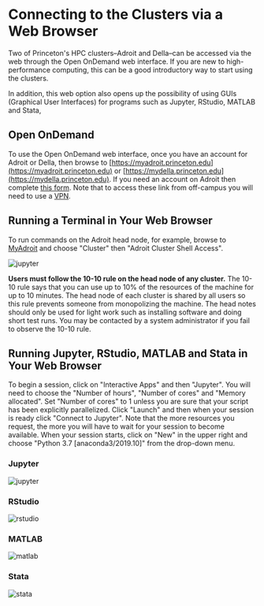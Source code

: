 # Connecting to the Clusters via a Web Browser

Two of Princeton's HPC clusters–Adroit and Della–can be accessed via the web through the Open OnDemand web interface. If you are new to high-performance computing, this can be a good introductory way to start using the clusters.

In addition, this web option also opens up the possibility of using GUIs (Graphical User Interfaces) for programs such as  Jupyter, RStudio, MATLAB and Stata,

## Open OnDemand

To use the Open OnDemand web interface, once you have an account for Adroit or Della, then browse
to [https://myadroit.princeton.edu](https://myadroit.princeton.edu) or
[https://mydella.princeton.edu](https://mydella.princeton.edu). If you need an account on Adroit then
complete [this form](https://forms.rc.princeton.edu/registration/?q=adroit). Note that to access these link from off-campus you will need to use a [VPN](https://princeton.service-now.com/snap?id=kb_article&sys_id=ce2a27064f9ca20018ddd48e5210c745).

## Running a Terminal in Your Web Browser

To run commands on the Adroit head node, for example, browse to [MyAdroit](https://myadroit.princeton.edu/) and choose "Cluster" then "Adroit Cluster Shell Access".

![jupyter](https://tigress-web.princeton.edu/~jdh4/terminal_two_frames.png)

**Users must follow the 10-10 rule on the head node of any cluster.** The 10-10 rule says that you can use up to 10% of the resources of the machine for up to 10 minutes. The head node of each cluster is shared by all users so this rule prevents someone from monopolizing the machine. The head notes should only be used for light work such as installing software and doing short test runs. You may be contacted by a system administrator if you fail to observe the 10-10 rule.

## Running Jupyter, RStudio, MATLAB and Stata in Your Web Browser

To begin a session, click on "Interactive Apps" and then "Jupyter". You will need to choose the "Number of hours",
"Number of cores" and "Memory allocated". Set "Number of cores" to 1 unless you are sure that your script has been
explicitly parallelized. Click "Launch" and then when your session is ready click "Connect to Jupyter". Note that the more
resources you request, the more you will have to wait for your session to become available. When your session starts,
click on "New" in the upper right and choose "Python 3.7 [anaconda3/2019.10]" from the drop-down menu.

### Jupyter
![jupyter](https://tigress-web.princeton.edu/~jdh4/jupyter_notebook.png)

### RStudio
![rstudio](https://tigress-web.princeton.edu/~jdh4/rstudio_two_frames.png)

### MATLAB
![matlab](https://tigress-web.princeton.edu/~jdh4/matlab_two_frames.png)

### Stata
![stata](https://tigress-web.princeton.edu/~jdh4/stata_two_frames.png)
